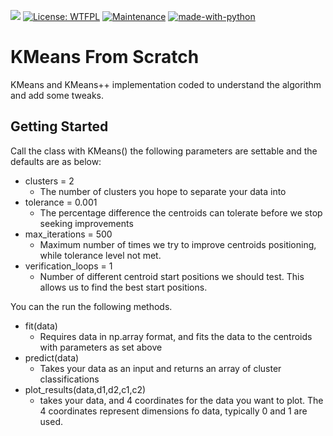 ![](https://tokei.rs/b1/github/jobyid/strive_build_good_reads)
[![License: WTFPL](https://img.shields.io/badge/License-WTFPL-brightgreen.svg)](http://www.wtfpl.net/about/)
[![Maintenance](https://img.shields.io/badge/Maintained%3F-no-red.svg)](https://bitbucket.org/lbesson/ansi-colors)
[![made-with-python](https://img.shields.io/badge/Made%20with-Python-1f425f.svg)](https://www.python.org/)

# KMeans From Scratch
 
KMeans and KMeans++ implementation coded to understand the algorithm and add some tweaks. 

## Getting Started 

Call the class with KMeans() the following parameters are settable and the defaults are as below: 

- clusters = 2
	- The number of clusters you hope to separate your data into
- tolerance = 0.001
	- The percentage difference the centroids can tolerate before we stop seeking improvements  
- max_iterations = 500
	- Maximum number of times we try to improve centroids positioning, while tolerance level not met.   
- verification_loops = 1
	- Number of different centroid start positions we should test. This allows us to find the best start positions. 

You can the run the following methods. 

- fit(data)
	- Requires data in np.array format, and fits the data to the centroids with parameters as set above 
- predict(data)
	- Takes your data as an input and returns an array of cluster classifications 
- plot_results(data,d1,d2,c1,c2)
	- takes your data, and 4 coordinates for the data you want to plot. The 4 coordinates represent dimensions fo data, typically 0 and 1 are used. 